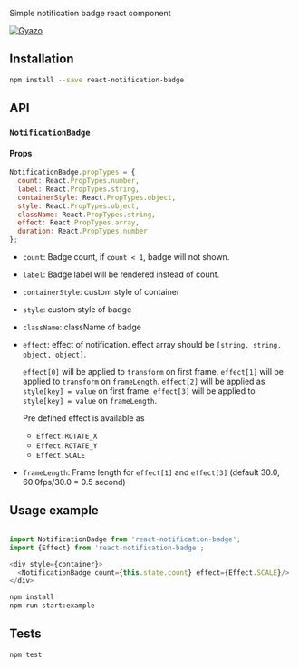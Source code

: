 Simple notification badge react component

[![Gyazo](http://i.gyazo.com/70028f7eb324a89fb130401774e8a159.gif)](http://gyazo.com/70028f7eb324a89fb130401774e8a159)

## Installation

```bash
npm install --save react-notification-badge
```

## API

### `NotificationBadge`

#### Props

```javascript
NotificationBadge.propTypes = {
  count: React.PropTypes.number,
  label: React.PropTypes.string,
  containerStyle: React.PropTypes.object,
  style: React.PropTypes.object,
  className: React.PropTypes.string,
  effect: React.PropTypes.array,
  duration: React.PropTypes.number
};
```

  * `count`: Badge count, if `count < 1`, badge will not shown.

  * `label`: Badge label will be rendered instead of count.

  * `containerStyle`: custom style of container

  * `style`: custom style of badge

  * `className`: className of badge

  * `effect`: effect of notification.
    effect array should be `[string, string, object, object]`.

    `effect[0]` will be applied to `transform` on first frame.
    `effect[1]` will be applied to `transform` on `frameLength`.
    `effect[2]` will be applied as `style[key] = value` on first frame.
    `effect[3]` will be applied to `style[key] = value` on `frameLength`.

    Pre defined effect is available as
      * `Effect.ROTATE_X`
      * `Effect.ROTATE_Y`
      * `Effect.SCALE`

  * `frameLength`: Frame length for `effect[1]` and `effect[3]` (default 30.0, 60.0fps/30.0 = 0.5 second)

## Usage example

```javascript

import NotificationBadge from 'react-notification-badge';
import {Effect} from 'react-notification-badge';

<div style={container}>
  <NotificationBadge count={this.state.count} effect={Effect.SCALE}/>
</div>
```


```bash
npm install
npm run start:example
```

## Tests

```bash
npm test
```
